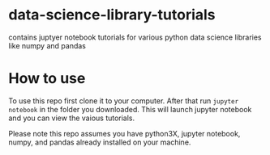 # data-science-library-tutorials
contains juptyer notebook tutorials for various python data science libraries like numpy and pandas

# How to use
To use this repo first clone it to your computer. After that run  ```jupyter notebook``` in the folder you downloaded. This will launch jupyter notebook and you can view the vaious tutorials. 

Please note this repo assumes you have python3X, jupyter notebook, numpy, and pandas already installed on your machine.

